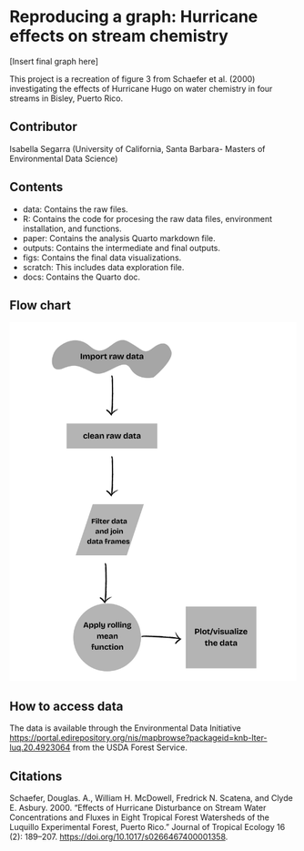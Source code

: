 # Reproducing a graph: Hurricane effects on stream chemistry

[Insert final graph here]

This project is a recreation of figure 3 from Schaefer et al. (2000) investigating the effects of Hurricane Hugo on water chemistry in four streams in Bisley, Puerto Rico.

## Contributor

Isabella Segarra (University of California, Santa Barbara- Masters of Environmental Data Science)

## Contents

-   data: Contains the raw files.
-   R: Contains the code for procesing the raw data files, environment   installation, and functions.
-   paper: Contains the analysis Quarto markdown file.
-   outputs: Contains the intermediate and final outputs.
-   figs: Contains the final data visualizations. 
-   scratch: This includes data exploration file.
-   docs: Contains the Quarto doc. 

## Flow chart 
![flowchart.](figs/Flowchart.png)

## How to access data

The data is available through the Environmental Data Initiative <https://portal.edirepository.org/nis/mapbrowse?packageid=knb-lter-luq.20.4923064> from the USDA Forest Service.

## Citations

Schaefer, Douglas. A., William H. McDowell, Fredrick N. Scatena, and Clyde E. Asbury. 2000. “Effects of Hurricane Disturbance on Stream Water Concentrations and Fluxes in Eight Tropical Forest Watersheds of the Luquillo Experimental Forest, Puerto Rico.” Journal of Tropical Ecology 16 (2): 189–207. <https://doi.org/10.1017/s0266467400001358>.
